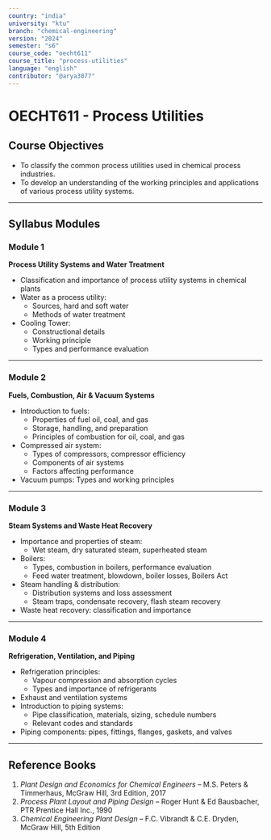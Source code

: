 ```yaml
---
country: "india"
university: "ktu"
branch: "chemical-engineering"
version: "2024"
semester: "s6"
course_code: "oecht611"
course_title: "process-utilities"
language: "english"
contributor: "@arya3077"
---
```


# OECHT611 - Process Utilities

## Course Objectives

- To classify the common process utilities used in chemical process industries.  
- To develop an understanding of the working principles and applications of various process utility systems.

---

## Syllabus Modules

### Module 1  
**Process Utility Systems and Water Treatment**  
- Classification and importance of process utility systems in chemical plants  
- Water as a process utility:  
  - Sources, hard and soft water  
  - Methods of water treatment  
- Cooling Tower:  
  - Constructional details  
  - Working principle  
  - Types and performance evaluation  

---

### Module 2  
**Fuels, Combustion, Air & Vacuum Systems**  
- Introduction to fuels:  
  - Properties of fuel oil, coal, and gas  
  - Storage, handling, and preparation  
  - Principles of combustion for oil, coal, and gas  
- Compressed air system:  
  - Types of compressors, compressor efficiency  
  - Components of air systems  
  - Factors affecting performance  
- Vacuum pumps: Types and working principles  

---

### Module 3  
**Steam Systems and Waste Heat Recovery**  
- Importance and properties of steam:  
  - Wet steam, dry saturated steam, superheated steam  
- Boilers:  
  - Types, combustion in boilers, performance evaluation  
  - Feed water treatment, blowdown, boiler losses, Boilers Act  
- Steam handling & distribution:  
  - Distribution systems and loss assessment  
  - Steam traps, condensate recovery, flash steam recovery  
- Waste heat recovery: classification and importance  

---

### Module 4  
**Refrigeration, Ventilation, and Piping**  
- Refrigeration principles:  
  - Vapour compression and absorption cycles  
  - Types and importance of refrigerants  
- Exhaust and ventilation systems  
- Introduction to piping systems:  
  - Pipe classification, materials, sizing, schedule numbers  
  - Relevant codes and standards  
- Piping components: pipes, fittings, flanges, gaskets, and valves  

---

## Reference Books

1. *Plant Design and Economics for Chemical Engineers* – M.S. Peters & Timmerhaus, McGraw Hill, 3rd Edition, 2017  
2. *Process Plant Layout and Piping Design* – Roger Hunt & Ed Bausbacher, PTR Prentice Hall Inc., 1990  
3. *Chemical Engineering Plant Design* – F.C. Vibrandt & C.E. Dryden, McGraw Hill, 5th Edition  
